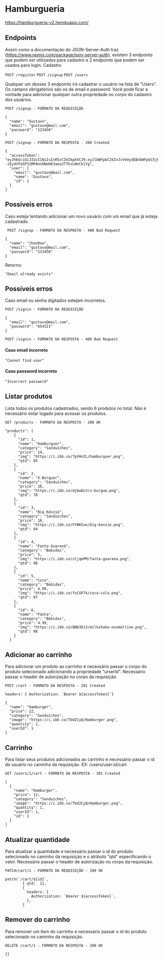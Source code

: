  # Hamburgueria

https://hamburgueria-v2.herokuapp.com/

## Endpoints

Assim como a documentação do JSON-Server-Auth traz (https://www.npmjs.com/package/json-server-auth), existem 3 endpoints que podem ser utilizados para cadastro e 2 endpoints que podem ser usados para login.
Cadastro

```POST /register``` ``` POST /signup ```  ```POST /users```

Qualquer um desses 3 endpoints irá cadastrar o usuário na lista de "Users". Os campos obrigatórios são os de email e password. Você pode ficar a vontade para adicionar qualquer outra propriedade no corpo do cadastro dos usuários.

```POST /signup - FORMATO DA REQUISIÇÃO```

``` 
{
  "name": "Gustavo",
  "email": "gustavo@mail.com",
  "password": "123456"
}
 ```
 
 ```POST /signup - FORMATO DA RESPOSTA - 200 Created```

```
{
  "accessToken": "eyJhbGciOiJIUzI1NiIsInR5cCI6IkpXVCJ9.eyJlbWFpbCI6InJvYmVydEBnbWFpbC5jb20iLCJpYXQiOjE2NDIwMzgyMTcsImV4cCI6MTY0MjA0MTgxNywic3ViIjoiMSJ9.lJR--iEy4tPaSP31MPAnnOWoKK3aeaJTTkzLWnCkiYg",
  "user": {
    "email": "gustavo@mail.com",
    "name": "Gustavo",
    "id": 1
  }
} 
```

## Possiveis erros

Caso esteja tentando adicionar um novo usuário com um email que já esteja cadastrado.

``` POST /signup - FORMATO DA RESPOSTA - 400 Bad Request```

``` 
{
  "name": "JhonDoe",
  "email": "gustavo@mail.com",
  "password": "123456"
}

```

Retorno:

``` "Email already exists" ```

## Possíveis erros

Caso email ou senha digitados estejam incorretos.

```POST /signin - FORMATO DA REQUISIÇÃO```

```
{
  "email": "gustavo@mail.com",
  "password": "654321"
}
```

``` POST /signin - FORMATO DA RESPOSTA - 400 Bad Request ```

#### Caso email incorreto

``` "Cannot find user" ```

#### Caso password incorreto

``` "Incorrect password" ```

## Listar produtos

Lista todos os produtos cadastrados, sendo 6 produtos no total. 
Não é necessário estar logado para acessar os produtos.

``` GET /products - FORMATO DA RESPOSTA - 200 OK ```

``` 
"products": [
    {
      "id": 1,
      "name": "Hamburguer",
      "category": "Sanduíches",
      "price": 14,
      "img": "https://i.ibb.co/fpVHnZL/hamburguer.png",
      "qtd": 85
    },
    {
      "id": 2,
      "name": "X-Burguer",
      "category": "Sanduíches",
      "price": 16,
      "img": "https://i.ibb.co/djbw6LV/x-burgue.png",
      "qtd": 78
    },
    {
      "id": 3,
      "name": "Big Kenzie",
      "category": "Sanduíches",
      "price": 18,
      "img": "https://i.ibb.co/FYBKCwn/big-kenzie.png",
      "qtd": 94
    },
    {
      "id": 4,
      "name": "Fanta Guaraná",
      "category": "Bebidas",
      "price": 5,
      "img": "https://i.ibb.co/cCjqmPM/fanta-guarana.png",
      "qtd": 98
    },
    {
      "id": 5,
      "name": "Coca",
      "category": "Bebidas",
      "price": 4.99,
      "img": "https://i.ibb.co/fxCGP7k/coca-cola.png",
      "qtd": 97
    },
    {
      "id": 6,
      "name": "Fanta",
      "category": "Bebidas",
      "price": 4.99,
      "img": "https://i.ibb.co/QNb3DJJ/milkshake-ovomaltine.png",
      "qtd": 98
    }
  ]
  ```
## Adicionar ao carrinho

Para adicionar um produto ao carrinho é necessário passar o corpo do produto selecionado adicionando a propriedade "urserId".
Necessário passar o header de autorização no corpo da requisição.

``` POST /cart - FORMATO DA RESPOSTA - 201 Created ```

```   
headers: { Authorization: `Bearer ${accessToken}`}     
```

```
{
  "name": "Hamburger",
  "price": 12,
  "category": "Sanduíches",
  "image": "https://i.ibb.co/Tbd2CyQ/Hamburger.png",
  "quantity": 1,
  "userId": 1
}
```

## Carrinho

Para listar seus produtos adicionados ao carrinho é necessário passar o id do usuário no caminho da requisição.
EX: /users/user:id/cart

``` GET /users/1/cart - FORMATO DA RESPOSTA - 201 Created ```

```
[
  {
    "name": "Hamburger",
    "price": 12,
    "category": "Sanduíches",
    "image": "https://i.ibb.co/Tbd2CyQ/Hamburger.png",
    "quantity": 1,
    "userId": 1,
    "id": 1
  }
]
```

## Atualizar quantidade

Para atualizar a quantidade e necessário passar o id do produto selecionado no caminho da requisição e o atributo "qtd" especificando o valor.
Necessário passar o header de autorização no corpo da requisição.

``` PATCH/cart/1 - FORMATO DA REQUISIÇÃO - 200 OK ```

```
patch(`/cart/${id}`,
        { qtd:  1},
        {
          headers: {
            Authorization: `Bearer ${accessToken}`,
          },
        }
```

## Remover do carrinho

Para remover um item do carrinho e necessário passar o id do produto selecionado no caminho da requisição.

``` DELETE /cart/1 - FORMATO DA RESPOSTA - 200 OK ```

``` {} ```
